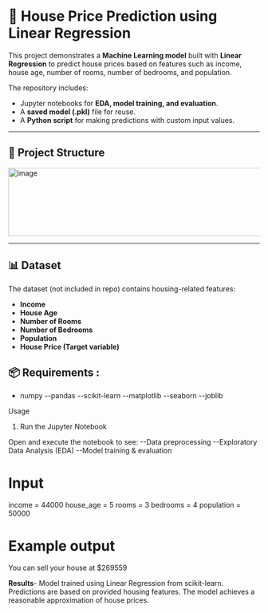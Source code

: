 # 🏡 House Price Prediction using Linear Regression

This project demonstrates a **Machine Learning model** built with **Linear Regression** to predict house prices based on features such as income, house age, number of rooms, number of bedrooms, and population.  

The repository includes:
- Jupyter notebooks for **EDA, model training, and evaluation**.
- A **saved model (.pkl)** file for reuse.
- A **Python script** for making predictions with custom input values.

---

## 📂 Project Structure
<img width="555" height="137" alt="image" src="https://github.com/user-attachments/assets/397a17d8-07b5-4f87-b5d9-0f81dc462af4" />


---

## 📊 Dataset
The dataset (not included in repo) contains housing-related features:
- **Income**
- **House Age**
- **Number of Rooms**
- **Number of Bedrooms**
- **Population**
- **House Price (Target variable)**

## 📦 Requirements :
- numpy
--pandas
--scikit-learn
--matplotlib
--seaborn
--joblib

Usage
1. Run the Jupyter Notebook

Open and execute the notebook to see:
--Data preprocessing
--Exploratory Data Analysis (EDA)
--Model training & evaluation

# Input 
income = 44000
house_age = 5
rooms = 3
bedrooms = 4
population = 50000

# Example output
You can sell your house at $269559

**Results**-
Model trained using Linear Regression from scikit-learn.
Predictions are based on provided housing features.
The model achieves a reasonable approximation of house prices.

